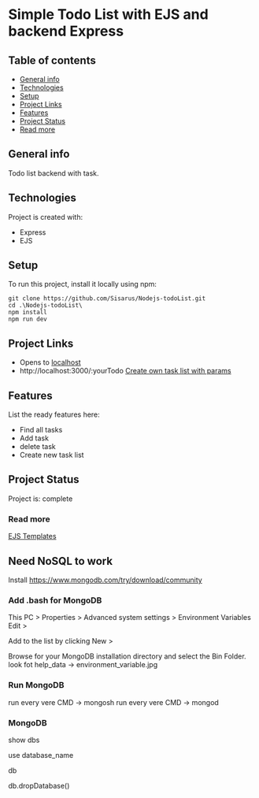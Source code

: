 # Simple Todo List with EJS and backend Express

## Table of contents
* [General info](#general-info)
* [Technologies](#technologies)
* [Setup](#setup)
* [Project Links](#project-links)
* [Features](#features)
* [Project Status](#project-status)
* [Read more](#read-more)

## General info
Todo list backend with task. 

## Technologies
Project is created with:
 * Express
 * EJS

## Setup
To run this project, install it locally using npm:
```
git clone https://github.com/Sisarus/Nodejs-todoList.git
cd .\Nodejs-todoList\
npm install
npm run dev
```

## Project Links

* Opens to [localhost](http://localhost:3000)
* http://localhost:3000/:yourTodo [Create own task list with params](http://localhost:3000/MyOwnlist)

## Features
List the ready features here:

 * Find all tasks
 * Add task
 * delete task
 * Create new task list

## Project Status
Project is: complete

<!-- in progress / complete / no longer being worked on. If you are no longer working on it, provide reasons why. -->

### Read more

[EJS Templates](https://ejs.co/)

## Need NoSQL to work

Install https://www.mongodb.com/try/download/community

### Add .bash for MongoDB

This PC > Properties > Advanced system settings > Environment Variables
Edit >

Add to the list by clicking New >

Browse for your MongoDB installation directory and select the Bin Folder.
look fot help_data -> environment_variable.jpg

### Run MongoDB

run every vere CMD -> mongosh
run every vere CMD -> mongod

### MongoDB

show dbs

use database_name

db

db.dropDatabase()
